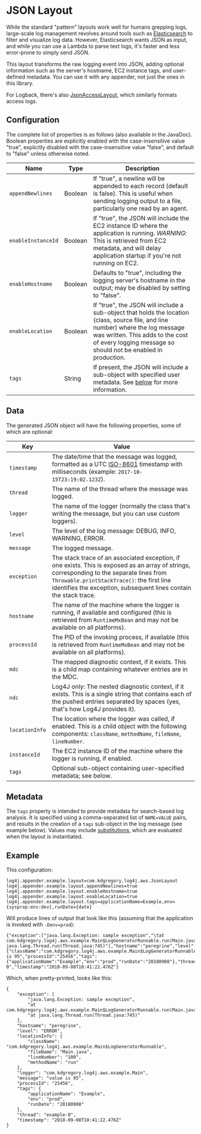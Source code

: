 # JSON Layout

While the standard "pattern" layouts work well for humans grepping logs, large-scale log management
revolves around tools such as [Elasticsearch](https://www.elastic.co/products/elasticsearch) to filter
and visualize log data.  However, Elasticsearch wants JSON as input, and while you can use a Lambda to
parse text logs, it's faster and less error-prone to simply send JSON.

This layout transforms the raw logging event into JSON, adding optional information such as the server's
hostname, EC2 instance tags, and user-defined metadata. You can use it with any appender, not just the
ones in this library.

For Logback, there's also [JsonAccessLayout](jsonaccesslayout.md), which similarly formats access logs.


## Configuration

The complete list of properties is as follows (also available in the JavaDoc). Boolean properties are
explicitly enabled with the case-insensitive value "true", explicitly disabled with the case-insensitive
value "false", and default to "false" unless otherwise noted.

 Name                   | Type      | Description
------------------------|-----------|----------------------------------------------------------------------------------------------------------------
`appendNewlines`        | Boolean   | If "true", a newline will be appended to each record (default is false). This is useful when sending logging output to a file, particularly one read by an agent.
`enableInstanceId`      | Boolean   | If "true", the JSON will include the EC2 instance ID where the application is running. *WARNING*: This is retrieved from EC2 metadata, and will delay application startup if you're not running on EC2.
`enableHostname`        | Boolean   | Defaults to "true", including the logging server's hostname in the output; may be disabled by setting to "false".
`enableLocation`        | Boolean   | If "true", the JSON will include a sub-object that holds the location (class, source file, and line number) where the log message was written. This adds to the cost of every logging message so should not be enabled in production.
`tags`                  | String    | If present, the JSON will include a sub-object with specified user metadata. See [below](#metadata) for more information.


## Data

The generated JSON object will have the following properties, some of which are optional:

 Key            | Value
----------------|------------------------------------------------------------------------------------------------------------------------
 `timestamp`    | The date/time that the message was logged, formatted as a UTC [ISO-8601](https://en.wikipedia.org/wiki/ISO_8601) timestamp with milliseconds (example: `2017-10-15T23:19:02.123Z`).
 `thread`       | The name of the thread where the message was logged.
 `logger`       | The name of the logger (normally the class that's writing the message, but you can use custom loggers).
 `level`        | The level of the log message: DEBUG, INFO, WARNING, ERROR.
 `message`      | The logged message.
 `exception`    | The stack trace of an associated exception, if one exists. This is exposed as an array of strings, corresponding to the separate lines from `Throwable.printStackTrace()`: the first line identifies the exception, subsequent lines contain the stack trace.
 `hostname`     | The name of the machine where the logger is running, if available and configured (this is retrieved from `RuntimeMxBean` and may not be available on all platforms).
 `processId`    | The PID of the invoking process, if available (this is retrieved from `RuntimeMxBean` and may not be available on all platforms).
 `mdc`          | The mapped diagnostic context, if it exists. This is a child map containing whatever entries are in the MDC.
 `ndc`          | Log4J only: The nested diagnostic context, if it exists. This is a single string that contains each of the pushed entries separated by spaces (yes, that's how Log4J provides it).
 `locationInfo` | The location where the logger was called, if enabled. This is a child object with the following components: `className`, `methodName`, `fileName`, `lineNumber`.
 `instanceId`   | The EC2 instance ID of the machine where the logger is running, if enabled.
 `tags`         | Optional sub-object containing user-specified metadata; see below.


## Metadata

The `tags` property is intended to provide metadata for search-based log analysis. It is specified using
a comma-separated list of `NAME=VALUE` pairs, and results in the creation of a `tags` sub-object in the log
message (see example below). Values may include [substitutions](substitutions.md), which are evaluated when
the layout is instantiated.


## Example

This configuration:

```
log4j.appender.example.layout=com.kdgregory.log4j.aws.JsonLayout
log4j.appender.example.layout.appendNewlines=true
log4j.appender.example.layout.enableHostname=true
log4j.appender.example.layout.enableLocation=true
log4j.appender.example.layout.tags=applicationName=Example,env={sysprop:env:dev},runDate={date}
```

Will produce lines of output that look like this (assuming that the application is invoked with `-Denv=prod`):

```
{"exception":["java.lang.Exception: sample exception","\tat com.kdgregory.log4j.aws.example.Main$LogGeneratorRunnable.run(Main.java:100)","\tat java.lang.Thread.run(Thread.java:745)"],"hostname":"peregrine","level":"ERROR","locationInfo":{"className":"com.kdgregory.log4j.aws.example.Main$LogGeneratorRunnable","fileName":"Main.java","lineNumber":"100","methodName":"run"},"logger":"com.kdgregory.log4j.aws.example.Main","message":"value is 95","processId":"25456","tags":{"applicationName":"Example","env":"prod","runDate":"20180908"},"thread":"example-0","timestamp":"2018-09-08T18:41:22.476Z"}
```

Which, when pretty-printed, looks like this:

```
{
    "exception": [
        "java.lang.Exception: sample exception",
        "at com.kdgregory.log4j.aws.example.Main$LogGeneratorRunnable.run(Main.java:100)",
        "at java.lang.Thread.run(Thread.java:745)"
    ],
    "hostname": "peregrine",
    "level": "ERROR",
    "locationInfo": {
        "className": "com.kdgregory.log4j.aws.example.Main$LogGeneratorRunnable",
        "fileName": "Main.java",
        "lineNumber": "100",
        "methodName": "run"
    },
    "logger": "com.kdgregory.log4j.aws.example.Main",
    "message": "value is 95",
    "processId": "25456",
    "tags": {
        "applicationName": "Example",
        "env": "prod",
        "runDate": "20180908"
    },
    "thread": "example-0",
    "timestamp": "2018-09-08T18:41:22.476Z"
}
```
